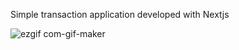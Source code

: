 Simple transaction application developed with Nextjs

![ezgif com-gif-maker](https://user-images.githubusercontent.com/57308117/116346288-5665be80-a7c0-11eb-8808-e5869b05d337.gif)
